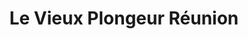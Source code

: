---
title: "Le Vieux Plongeur Réunion"
url: /saint-paul/le-vieux-plongeur-reunion/
shop: plongée
---